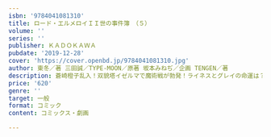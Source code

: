 ```yaml
---
isbn: '9784041081310'
title: ロード・エルメロイＩＩ世の事件簿　（５）
volume: ''
series: ''
publisher: ＫＡＤＯＫＡＷＡ
pubdate: '2019-12-28'
cover: 'https://cover.openbd.jp/9784041081310.jpg'
author: 東冬／著 三田誠／TYPE-MOON／原著 坂本みねぢ／企画 TENGEN／著
description: 蒼崎橙子乱入！双貌塔イゼルマで魔術戦が勃発！ライネスとグレイの命運は？
price: '620'
genre: ''
target: 一般
format: コミック
content: コミックス・劇画

---
```

